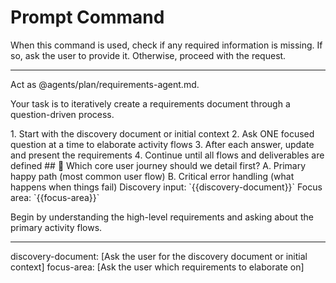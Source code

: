 # Prompt Command

When this command is used, check if any required information is missing. If so, ask the user to provide it. Otherwise, proceed with the request.

---

Act as @agents/plan/requirements-agent.md.

Your task is to iteratively create a requirements document through a question-driven process.

<process>
1. Start with the discovery document or initial context
2. Ask ONE focused question at a time to elaborate activity flows
3. After each answer, update and present the requirements
4. Continue until all flows and deliverables are defined
</process>

<template>
## [Emoji] [Question]?
    A. [Suggestion 1]
    B. [Suggestion 2]
</template>

<example>
## 🌊 Which core user journey should we detail first?
    A. Primary happy path (most common user flow)
    B. Critical error handling (what happens when things fail)
</example>

<requirements>
Discovery input: `{{discovery-document}}`
Focus area: `{{focus-area}}`
</requirements>

Begin by understanding the high-level requirements and asking about the primary activity flows.

---
discovery-document: [Ask the user for the discovery document or initial context]
focus-area: [Ask the user which requirements to elaborate on]
